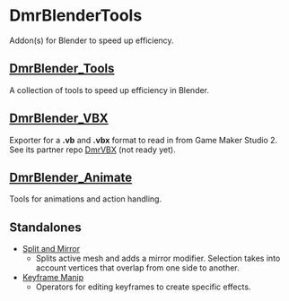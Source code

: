 # DmrBlenderTools
 Addon(s) for Blender to speed up efficiency.

## [DmrBlender_Tools](https://github.com/Dreamer13sq/DmrBlenderTools/wiki/DmrBlender_Tools)
A collection of tools to speed up efficiency in Blender.  

## [DmrBlender_VBX](https://github.com/Dreamer13sq/DmrBlenderTools/wiki/DmrBlender_VBX)
Exporter for a **.vb** and **.vbx** format to read in from Game Maker Studio 2.  
See its partner repo [DmrVBX](https://github.com/Dreamer13sq/DmrBlenderTools/wiki/DmrVBX) (not ready yet).

## [DmrBlender_Animate](https://github.com/Dreamer13sq/DmrBlenderTools/wiki/DmrBlender_Animate)
Tools for animations and action handling.

## Standalones
- [Split and Mirror](https://github.com/Dreamer13sq/DmrBlenderTools/wiki/DmrBlender/SplitAndMirror)
    - Splits active mesh and adds a mirror modifier.  Selection takes into account vertices that overlap from one side to another.
- [Keyframe Manip](https://github.com/Dreamer13sq/DmrBlenderTools/wiki/DmrBlender/KeyframeManip)
    - Operators for editing keyframes to create specific effects.

